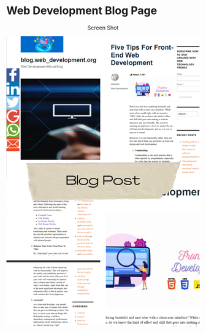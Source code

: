 # Web Development Blog Page

<div class="main">
            <center>
                <p">Screen Shot</p>
            </center>
        </div>
        <div class="image">
            <img src="./blogpost.png" alt="">
        </div>
